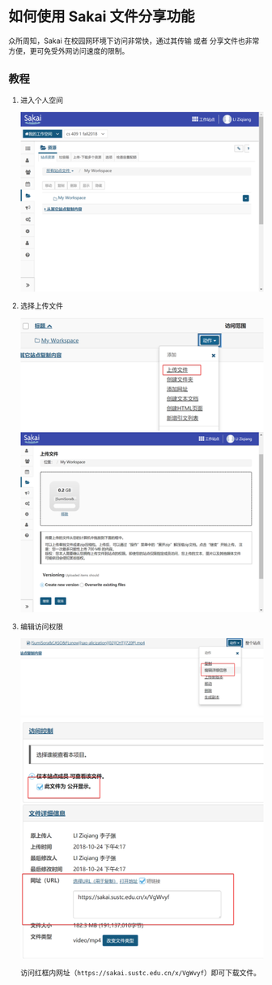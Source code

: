 # 如何使用 Sakai 文件分享功能

众所周知，Sakai 在校园网环境下访问非常快，通过其传输 或者 分享文件也非常方便，更可免受外网访问速度的限制。

## 教程
1. 进入个人空间

    ![](./sakai/sakai-1.png)

2. 选择上传文件

    ![](./sakai/sakai-2.png)
    ![](./sakai/sakai-3.png)

3. 编辑访问权限

    ![](./sakai/sakai-4.png)
    ![](./sakai/sakai-5.png)

    访问红框内网址（`https://sakai.sustc.edu.cn/x/VgWvyf`）即可下载文件。
